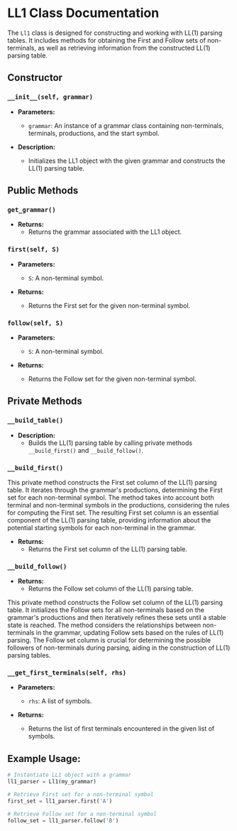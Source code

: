 # LL1 Class Documentation

The `Ll1` class is designed for constructing and working with LL(1) parsing tables. It includes methods for obtaining the First and Follow sets of non-terminals, as well as retrieving information from the constructed LL(1) parsing table.

## Constructor

### `__init__(self, grammar)`

- **Parameters:**
  - `grammar`: An instance of a grammar class containing non-terminals, terminals, productions, and the start symbol.

- **Description:**
  - Initializes the LL1 object with the given grammar and constructs the LL(1) parsing table.

## Public Methods

### `get_grammar()`

- **Returns:**
  - Returns the grammar associated with the LL1 object.

### `first(self, S)`

- **Parameters:**
  - `S`: A non-terminal symbol.

- **Returns:**
  - Returns the First set for the given non-terminal symbol.

### `follow(self, S)`

- **Parameters:**
  - `S`: A non-terminal symbol.

- **Returns:**
  - Returns the Follow set for the given non-terminal symbol.

## Private Methods

### `__build_table()`

- **Description:**
  - Builds the LL(1) parsing table by calling private methods `__build_first()` and `__build_follow()`.

### `__build_first()`

This private method constructs the First set column of the LL(1) parsing table. It iterates through the grammar's productions, determining the First set for each non-terminal symbol. The method takes into account both terminal and non-terminal symbols in the productions, considering the rules for computing the First set. The resulting First set column is an essential component of the LL(1) parsing table, providing information about the potential starting symbols for each non-terminal in the grammar.    

- **Returns:**
  - Returns the First set column of the LL(1) parsing table.

### `__build_follow()`

- **Returns:**
  - Returns the Follow set column of the LL(1) parsing table.

This private method constructs the Follow set column of the LL(1) parsing table. It initializes the Follow sets for all non-terminals based on the grammar's productions and then iteratively refines these sets until a stable state is reached. The method considers the relationships between non-terminals in the grammar, updating Follow sets based on the rules of LL(1) parsing. The Follow set column is crucial for determining the possible followers of non-terminals during parsing, aiding in the construction of LL(1) parsing tables.

### `__get_first_terminals(self, rhs)`

- **Parameters:**
  - `rhs`: A list of symbols.

- **Returns:**
  - Returns the list of first terminals encountered in the given list of symbols.

## Example Usage:

```python
# Instantiate LL1 object with a grammar
ll1_parser = Ll1(my_grammar)

# Retrieve First set for a non-terminal symbol
first_set = ll1_parser.first('A')

# Retrieve Follow set for a non-terminal symbol
follow_set = ll1_parser.follow('B')
